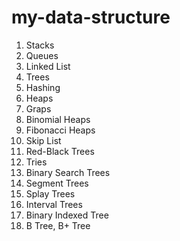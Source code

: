 # my-data-structure

1. Stacks
2. Queues
3. Linked List
4. Trees
5. Hashing
6. Heaps
7. Graps
8. Binomial Heaps
9. Fibonacci Heaps
10. Skip List
11. Red-Black Trees
12. Tries
13. Binary Search Trees
14. Segment Trees
15. Splay Trees
16. Interval Trees
17. Binary Indexed Tree
18. B Tree, B+ Tree
